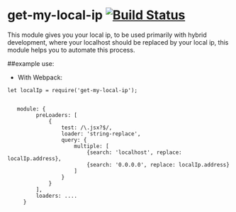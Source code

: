 # get-my-local-ip [![Build Status](https://travis-ci.org/navarrojava/get-my-local-ip.svg)](https://travis-ci.org/navarrojava/get-my-local-ip)
This module gives you your local ip, to be used primarily with hybrid development, 
where your localhost should be replaced by your local ip, this module helps you to automate this process.



##example use:

* With Webpack:
 
 
 `let localIp = require('get-my-local-ip');`
 
``` ...
 
   module: {
         preLoaders: [
             {
                 test: /\.jsx?$/,
                 loader: 'string-replace',
                 query: {
                     multiple: [
                         {search: 'localhost', replace: localIp.address},
                         {search: '0.0.0.0', replace: localIp.address}
                     ]
                 }
             }
         ],
         loaders: ....
     }
```
